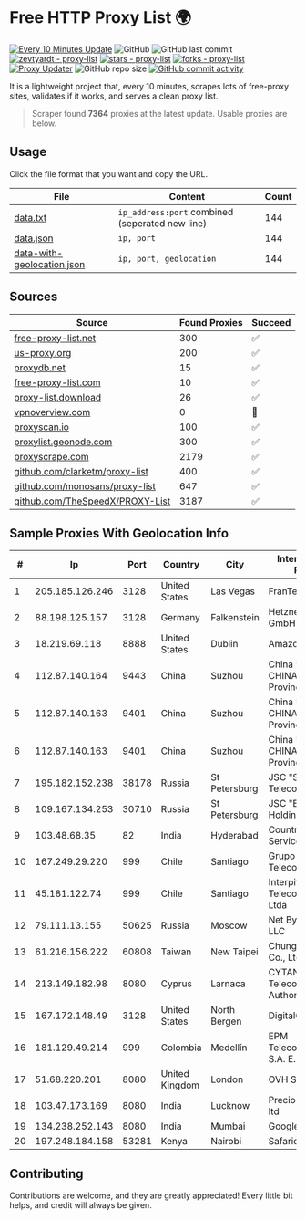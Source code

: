 
# Free HTTP Proxy List 🌍

[![Every 10 Minutes Update](https://github.com/mertguvencli/http-proxy-list/actions/workflows/main.yml/badge.svg?branch=main)](https://github.com/mertguvencli/http-proxy-list/actions/workflows/main.yml)
![GitHub](https://img.shields.io/github/license/mertguvencli/http-proxy-list)
![GitHub last commit](https://img.shields.io/github/last-commit/mertguvencli/http-proxy-list)
[![zevtyardt - proxy-list](https://img.shields.io/static/v1?label=zevtyardt&message=proxy-list&color=blue&logo=github)](https://github.com/zevtyardt/proxy-list "Go to GitHub repo")
[![stars - proxy-list](https://img.shields.io/github/stars/zevtyardt/proxy-list?style=social)](https://github.com/zevtyardt/proxy-list)
[![forks - proxy-list](https://img.shields.io/github/forks/zevtyardt/proxy-list?style=social)](https://github.com/zevtyardt/proxy-list)
[![Proxy Updater](https://github.com/zevtyardt/proxy-list/workflows/Proxy%20Updater/badge.svg)](https://github.com/zevtyardt/proxy-list/actions?query=workflow:"Proxy+Updater")
![GitHub repo size](https://img.shields.io/github/repo-size/zevtyardt/proxy-list)
[![GitHub commit activity](https://img.shields.io/github/commit-activity/m/zevtyardt/proxy-list?logo=commits)](https://github.com/zevtyardt/proxy-list/commits/main)

It is a lightweight project that, every 10 minutes, scrapes lots of free-proxy sites, validates if it works, and serves a clean proxy list.

> Scraper found **7364** proxies at the latest update. Usable proxies are below.

## Usage

Click the file format that you want and copy the URL.

|File|Content|Count|
|----|-------|-----|
|[data.txt](https://raw.githubusercontent.com/mertguvencli/http-proxy-list/main/proxy-list/data.txt)|`ip_address:port` combined (seperated new line)|144|
|[data.json](https://raw.githubusercontent.com/mertguvencli/http-proxy-list/main/proxy-list/data.json)|`ip, port`|144|
|[data-with-geolocation.json](https://raw.githubusercontent.com/mertguvencli/http-proxy-list/main/proxy-list/data-with-geolocation.json)|`ip, port, geolocation`|144|

## Sources

|Source|Found Proxies|Succeed|
|------|-------------|-------|
|[free-proxy-list.net](https://free-proxy-list.net)|300|✅|
|[us-proxy.org](https://www.us-proxy.org)|200|✅|
|[proxydb.net](http://proxydb.net)|15|✅|
|[free-proxy-list.com](https://free-proxy-list.com/?page=&port=&type%5B%5D=http&type%5B%5D=https&up_time=0&search=Search)|10|✅|
|[proxy-list.download](https://www.proxy-list.download/HTTP)|26|✅|
|[vpnoverview.com](https://vpnoverview.com/privacy/anonymous-browsing/free-proxy-servers)|0|🚫|
|[proxyscan.io](https://www.proxyscan.io)|100|✅|
|[proxylist.geonode.com](https://proxylist.geonode.com/api/proxy-list?limit=300&page=1&sort_by=lastChecked&sort_type=desc&protocols=http,https)|300|✅|
|[proxyscrape.com](https://api.proxyscrape.com/v2/?request=displayproxies&protocol=http&timeout=10000&country=all&ssl=all&anonymity=all)|2179|✅|
|[github.com/clarketm/proxy-list](https://raw.githubusercontent.com/clarketm/proxy-list/master/proxy-list-raw.txt)|400|✅|
|[github.com/monosans/proxy-list](https://raw.githubusercontent.com/monosans/proxy-list/main/proxies/http.txt)|647|✅|
|[github.com/TheSpeedX/PROXY-List](https://raw.githubusercontent.com/TheSpeedX/PROXY-List/master/http.txt)|3187|✅|


## Sample Proxies With Geolocation Info

|#|Ip|Port|Country|City|Internet Service Provider|
|-|--|----|-------|----|-------------------------|
|1|205.185.126.246|3128|United States|Las Vegas|FranTech Solutions|
|2|88.198.125.157|3128|Germany|Falkenstein|Hetzner Online GmbH|
|3|18.219.69.118|8888|United States|Dublin|Amazon.com, Inc.|
|4|112.87.140.164|9443|China|Suzhou|China Unicom CHINA169 Jiangsu Province Network|
|5|112.87.140.163|9401|China|Suzhou|China Unicom CHINA169 Jiangsu Province Network|
|6|112.87.140.163|9401|China|Suzhou|China Unicom CHINA169 Jiangsu Province Network|
|7|195.182.152.238|38178|Russia|St Petersburg|JSC "Severen-Telecom"|
|8|109.167.134.253|30710|Russia|St Petersburg|JSC "ER-Telecom Holding"|
|9|103.48.68.35|82|India|Hyderabad|Country Online Services PVT LTD|
|10|167.249.29.220|999|Chile|Santiago|Grupo Metrowan Telecom SPA|
|11|45.181.122.74|999|Chile|Santiago|Interpit Telecomunicaciones Ltda|
|12|79.111.13.155|50625|Russia|Moscow|Net By Net Holding LLC|
|13|61.216.156.222|60808|Taiwan|New Taipei|Chunghwa Telecom Co., Ltd.|
|14|213.149.182.98|8080|Cyprus|Larnaca|CYTANET - Cyprus Telecommunications Authority|
|15|167.172.148.49|3128|United States|North Bergen|DigitalOcean, LLC|
|16|181.129.49.214|999|Colombia|Medellín|EPM Telecomunicaciones S.A. E.S.P.|
|17|51.68.220.201|8080|United Kingdom|London|OVH SAS|
|18|103.47.173.169|8080|India|Lucknow|Precious netcom pvt ltd|
|19|134.238.252.143|8080|India|Mumbai|Google LLC|
|20|197.248.184.158|53281|Kenya|Nairobi|Safaricom Limited|



## Contributing

Contributions are welcome, and they are greatly appreciated! Every
little bit helps, and credit will always be given.

